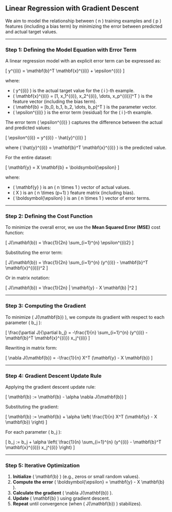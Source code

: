 ## **Linear Regression with Gradient Descent**

We aim to model the relationship between \( n \) training examples and \( p \) features (including a bias term) by minimizing the error between predicted and actual target values.

---

### **Step 1: Defining the Model Equation with Error Term**
A linear regression model with an explicit error term can be expressed as:

\[
y^{(i)} = \mathbf{b}^T \mathbf{x}^{(i)} + \epsilon^{(i)}
\]

where:
- \( y^{(i)} \) is the actual target value for the \( i \)-th example.
- \( \mathbf{x}^{(i)} = [1, x_1^{(i)}, x_2^{(i)}, \dots, x_p^{(i)}]^T \) is the feature vector (including the bias term).
- \( \mathbf{b} = [b_0, b_1, b_2, \dots, b_p]^T \) is the parameter vector.
- \( \epsilon^{(i)} \) is the error term (residual) for the \( i \)-th example.

The error term \( \epsilon^{(i)} \) captures the difference between the actual and predicted values:

\[
\epsilon^{(i)} = y^{(i)} - \hat{y}^{(i)}
\]

where \( \hat{y}^{(i)} = \mathbf{b}^T \mathbf{x}^{(i)} \) is the predicted value.

For the entire dataset:

\[
\mathbf{y} = X \mathbf{b} + \boldsymbol{\epsilon}
\]

where:
- \( \mathbf{y} \) is an \( n \times 1 \) vector of actual values.
- \( X \) is an \( n \times (p+1) \) feature matrix (including bias).
- \( \boldsymbol{\epsilon} \) is an \( n \times 1 \) vector of error terms.

---

### **Step 2: Defining the Cost Function**
To minimize the overall error, we use the **Mean Squared Error (MSE)** cost function:

\[
J(\mathbf{b}) = \frac{1}{2n} \sum_{i=1}^{n} \epsilon^{(i)2}
\]

Substituting the error term:

\[
J(\mathbf{b}) = \frac{1}{2n} \sum_{i=1}^{n} (y^{(i)} - \mathbf{b}^T \mathbf{x}^{(i)})^2
\]

Or in matrix notation:

\[
J(\mathbf{b}) = \frac{1}{2n} \| \mathbf{y} - X \mathbf{b} \|^2
\]

---

### **Step 3: Computing the Gradient**
To minimize \( J(\mathbf{b}) \), we compute its gradient with respect to each parameter \( b_j \):

\[
\frac{\partial J}{\partial b_j} = -\frac{1}{n} \sum_{i=1}^{n} (y^{(i)} - \mathbf{b}^T \mathbf{x}^{(i)}) x_j^{(i)}
\]

Rewriting in matrix form:

\[
\nabla J(\mathbf{b}) = -\frac{1}{n} X^T (\mathbf{y} - X \mathbf{b})
\]

---

### **Step 4: Gradient Descent Update Rule**
Applying the gradient descent update rule:

\[
\mathbf{b} := \mathbf{b} - \alpha \nabla J(\mathbf{b})
\]

Substituting the gradient:

\[
\mathbf{b} := \mathbf{b} + \alpha \left( \frac{1}{n} X^T (\mathbf{y} - X \mathbf{b}) \right)
\]

For each parameter \( b_j \):

\[
b_j := b_j + \alpha \left( \frac{1}{n} \sum_{i=1}^{n} (y^{(i)} - \mathbf{b}^T \mathbf{x}^{(i)}) x_j^{(i)} \right)
\]

---

### **Step 5: Iterative Optimization**
1. **Initialize** \( \mathbf{b} \) (e.g., zeros or small random values).
2. **Compute the error** \( \boldsymbol{\epsilon} = \mathbf{y} - X \mathbf{b} \).
3. **Calculate the gradient** \( \nabla J(\mathbf{b}) \).
4. **Update** \( \mathbf{b} \) using gradient descent.
5. **Repeat** until convergence (when \( J(\mathbf{b}) \) stabilizes).
